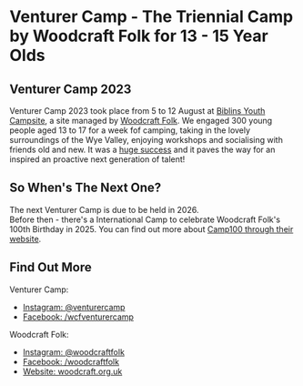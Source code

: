 # Venturer Camp - The Triennial Camp by Woodcraft Folk for 13 - 15 Year Olds

## Venturer Camp 2023
Venturer Camp 2023 took place from 5 to 12 August at [Biblins Youth Campsite](https://biblins.org.uk), a site managed by [Woodcraft Folk](https://woodcraft.org.uk). We engaged 300 young people aged 13 to 17 for a week fof camping, taking in the lovely surroundings of the Wye Valley, enjoying workshops and socialising with friends old and new. It was a [huge success](https://woodcraft.org.uk/ventuer-camp-a-huge-success/) and it paves the way for an inspired an proactive next generation of talent!

## So When's The Next One?
The next Venturer Camp is due to be held in 2026.  
Before then - there's a International Camp to celebrate Woodcraft Folk's 100th Birthday in 2025. You can find out more about [Camp100 through their website](https://camp100.org.uk).

## Find Out More
Venturer Camp:
- [Instagram: @venturercamp](https://instagram.com/venturercamp)
- [Facebook: /wcfventurercamp](https://facebook.com/wcfventurercamp)

Woodcraft Folk:
- [Instagram: @woodcraftfolk](https://instagram.com/woodcraftfolk)
- [Facebook: /woodcraftfolk](https://facebook.com/woodcraftfolk)
- [Website: woodcraft.org.uk](https://woodcraft.org.uk)